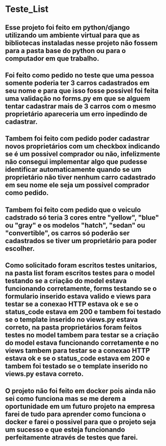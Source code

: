 # Teste_List

## Esse projeto foi feito em python/django utilizando um ambiente virtual para que as bibliotecas instaladas nesse projeto não fossem para a pasta base do python ou para o computador em que trabalho.

## Foi feito como pedido no teste que uma pessoa somente poderia ter 3 carros cadastrados em seu nome e para que isso fosse possivel foi feita uma validação no forms.py em que se alguem tentar cadastrar mais de 3 carros com o mesmo proprietário apareceria um erro inpedindo de cadastrar.

## Tambem foi feito com pedido poder cadastrar novos proprietários com um checkbox indicando se é um possivel comprador ou não, infelizmente não consegui implementar algo que pudesse identificar automaticamente quando se um proprietário não tiver nenhum carro cadastrado em seu nome ele seja um possivel comprador como pedido.

## Tambem foi feito com pedido que o veiculo cadstrado só teria 3 cores entre "yellow", "blue" ou "gray" e os modelos "hatch", "sedan" ou "convertible", os carros só poderão ser cadastrados se tiver um proprietário para poder escolher.

## Como solicitado foram escritos testes unitarios, na pasta list foram escritos testes para o model testando se a criação do model estava funcionando corretamente, forms testando se o formulario inserido estava valido e views para testar se a conexao HTTP estava ok e se o status_code estava em 200 e tambem foi testado se o template inserido no views.py estava correto, na pasta proprietários foram feitos testes no model tambem para testar se a criação do model estava funcionando corretamente e no views tambem para testar se a conexao HTTP estava ok e se o status_code estava em 200 e tambem foi testado se o template inserido no views.py estava correto.

## O projeto não foi feito em docker pois ainda não sei como funciona mas se me derem a oportunidade em um futuro projeto na empresa farei de tudo para aprender como funciona o docker e farei o possivel para que o projeto seja um sucesso e que esteja funcionando perfeitamente através de testes que farei.
